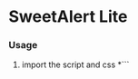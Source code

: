 # SweetAlert Lite

### Usage
1. import the script and css
    *```
    <link rel="stylesheet" href="style.css">
    <script src="script.js">
    ```